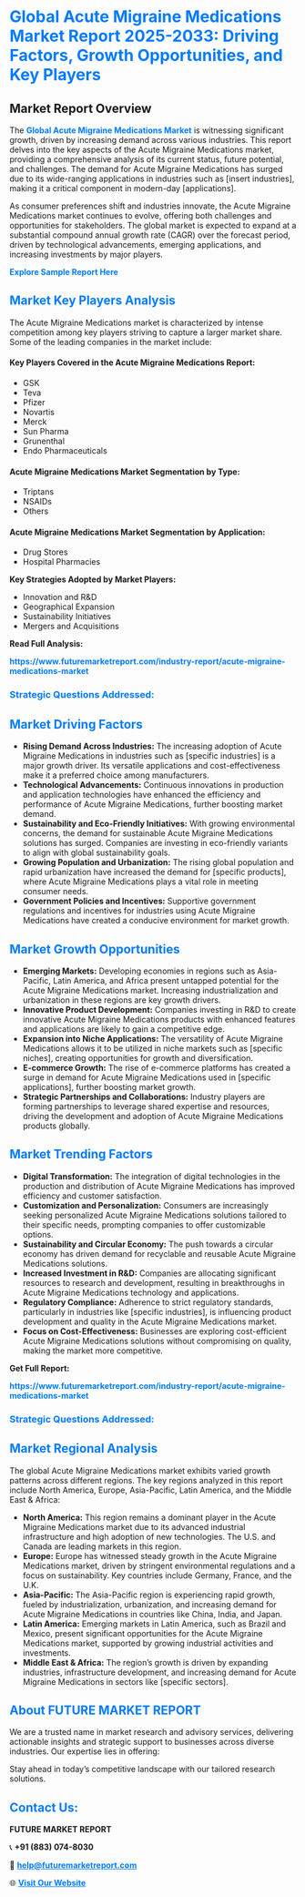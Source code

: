 <h1 style="color: #007BFF;">Global Acute Migraine Medications Market Report 2025-2033: Driving Factors, Growth Opportunities, and Key Players</h1>

<section id="overview">
<h2>Market Report Overview</h2>
<p>The <a href="https://www.futuremarketreport.com/industry-report/acute-migraine-medications-market" style="color: #007BFF; text-decoration: none;"><strong>Global Acute Migraine Medications Market</strong></a> is witnessing significant growth, driven by increasing demand across various industries. This report delves into the key aspects of the Acute Migraine Medications market, providing a comprehensive analysis of its current status, future potential, and challenges. The demand for Acute Migraine Medications has surged due to its wide-ranging applications in industries such as [insert industries], making it a critical component in modern-day [applications].</p>
<p>As consumer preferences shift and industries innovate, the Acute Migraine Medications market continues to evolve, offering both challenges and opportunities for stakeholders. The global market is expected to expand at a substantial compound annual growth rate (CAGR) over the forecast period, driven by technological advancements, emerging applications, and increasing investments by major players.</p>
</section>

<section id="overview">
<p><a href="https://www.futuremarketreport.com/request-sample/reportId=48697" style="color: #007BFF; text-decoration: none;"><strong>Explore Sample Report Here</strong></a></p>
</section>

<section id="key-players">
<h2 style="color: #007BFF;">Market Key Players Analysis</h2>
<p>The Acute Migraine Medications market is characterized by intense competition among key players striving to capture a larger market share. Some of the leading companies in the market include:</p>
<h4>Key Players Covered in the Acute Migraine Medications Report:</h4>
<ul><li>GSK</li><li>Teva</li><li>Pfizer</li><li>Novartis</li><li>Merck</li><li>Sun Pharma</li><li>Grunenthal</li><li>Endo Pharmaceuticals</li></ul>
<h4>Acute Migraine Medications Market Segmentation by Type:</h4>
<ul><li>Triptans</li><li>NSAIDs</li><li>Others</li></ul>

<h4>Acute Migraine Medications Market Segmentation by Application:</h4>
<ul><li>Drug Stores</li><li>Hospital Pharmacies</li></ul>
<p><strong>Key Strategies Adopted by Market Players:</strong></p>
<ul>
<li>Innovation and R&D</li>
<li>Geographical Expansion</li>
<li>Sustainability Initiatives</li>
<li>Mergers and Acquisitions</li>
</ul>
</section>

<section>
<p><strong>Read Full Analysis: </strong></p><a href="https://www.futuremarketreport.com/industry-report/acute-migraine-medications-market" style="color: #007BFF; text-decoration: none;"><strong>https://www.futuremarketreport.com/industry-report/acute-migraine-medications-market</strong></a>
<h3 style="color: #007BFF;">Strategic Questions Addressed:</h3>
</section>

<section id="driving-factors">
<h2 style="color: #007BFF;">Market Driving Factors</h2>
<ul>
<li><strong>Rising Demand Across Industries:</strong> The increasing adoption of Acute Migraine Medications in industries such as [specific industries] is a major growth driver. Its versatile applications and cost-effectiveness make it a preferred choice among manufacturers.</li>
<li><strong>Technological Advancements:</strong> Continuous innovations in production and application technologies have enhanced the efficiency and performance of Acute Migraine Medications, further boosting market demand.</li>
<li><strong>Sustainability and Eco-Friendly Initiatives:</strong> With growing environmental concerns, the demand for sustainable Acute Migraine Medications solutions has surged. Companies are investing in eco-friendly variants to align with global sustainability goals.</li>
<li><strong>Growing Population and Urbanization:</strong> The rising global population and rapid urbanization have increased the demand for [specific products], where Acute Migraine Medications plays a vital role in meeting consumer needs.</li>
<li><strong>Government Policies and Incentives:</strong> Supportive government regulations and incentives for industries using Acute Migraine Medications have created a conducive environment for market growth.</li>
</ul>
</section>

<section id="growth-opportunities">
<h2 style="color: #007BFF;">Market Growth Opportunities</h2>
<ul>
<li><strong>Emerging Markets:</strong> Developing economies in regions such as Asia-Pacific, Latin America, and Africa present untapped potential for the Acute Migraine Medications market. Increasing industrialization and urbanization in these regions are key growth drivers.</li>
<li><strong>Innovative Product Development:</strong> Companies investing in R&D to create innovative Acute Migraine Medications products with enhanced features and applications are likely to gain a competitive edge.</li>
<li><strong>Expansion into Niche Applications:</strong> The versatility of Acute Migraine Medications allows it to be utilized in niche markets such as [specific niches], creating opportunities for growth and diversification.</li>
<li><strong>E-commerce Growth:</strong> The rise of e-commerce platforms has created a surge in demand for Acute Migraine Medications used in [specific applications], further boosting market growth.</li>
<li><strong>Strategic Partnerships and Collaborations:</strong> Industry players are forming partnerships to leverage shared expertise and resources, driving the development and adoption of Acute Migraine Medications products globally.</li>
</ul>
</section>

<section id="trending-factors">
<h2 style="color: #007BFF;">Market Trending Factors</h2>
<ul>
<li><strong>Digital Transformation:</strong> The integration of digital technologies in the production and distribution of Acute Migraine Medications has improved efficiency and customer satisfaction.</li>
<li><strong>Customization and Personalization:</strong> Consumers are increasingly seeking personalized Acute Migraine Medications solutions tailored to their specific needs, prompting companies to offer customizable options.</li>
<li><strong>Sustainability and Circular Economy:</strong> The push towards a circular economy has driven demand for recyclable and reusable Acute Migraine Medications solutions.</li>
<li><strong>Increased Investment in R&D:</strong> Companies are allocating significant resources to research and development, resulting in breakthroughs in Acute Migraine Medications technology and applications.</li>
<li><strong>Regulatory Compliance:</strong> Adherence to strict regulatory standards, particularly in industries like [specific industries], is influencing product development and quality in the Acute Migraine Medications market.</li>
<li><strong>Focus on Cost-Effectiveness:</strong> Businesses are exploring cost-efficient Acute Migraine Medications solutions without compromising on quality, making the market more competitive.</li>
</ul>
</section>

<section>
<p><strong>Get Full Report: </strong></p><a href="https://www.futuremarketreport.com/industry-report/acute-migraine-medications-market" style="color: #007BFF; text-decoration: none;"><strong>https://www.futuremarketreport.com/industry-report/acute-migraine-medications-market</strong></a>
<h3 style="color: #007BFF;">Strategic Questions Addressed:</h3>
</section>


<section id="regional-analysis">
<h2 style="color: #007BFF;">Market Regional Analysis</h2>
<p>The global Acute Migraine Medications market exhibits varied growth patterns across different regions. The key regions analyzed in this report include North America, Europe, Asia-Pacific, Latin America, and the Middle East & Africa:</p>
<ul>
<li><strong>North America:</strong> This region remains a dominant player in the Acute Migraine Medications market due to its advanced industrial infrastructure and high adoption of new technologies. The U.S. and Canada are leading markets in this region.</li>
<li><strong>Europe:</strong> Europe has witnessed steady growth in the Acute Migraine Medications market, driven by stringent environmental regulations and a focus on sustainability. Key countries include Germany, France, and the U.K.</li>
<li><strong>Asia-Pacific:</strong> The Asia-Pacific region is experiencing rapid growth, fueled by industrialization, urbanization, and increasing demand for Acute Migraine Medications in countries like China, India, and Japan.</li>
<li><strong>Latin America:</strong> Emerging markets in Latin America, such as Brazil and Mexico, present significant opportunities for the Acute Migraine Medications market, supported by growing industrial activities and investments.</li>
<li><strong>Middle East & Africa:</strong> The region’s growth is driven by expanding industries, infrastructure development, and increasing demand for Acute Migraine Medications in sectors like [specific sectors].</li>
</ul>
</section>

<footer>
<h2 style="color: #007BFF;">About FUTURE MARKET REPORT</h2>
<p>We are a trusted name in market research and advisory services, delivering actionable insights and strategic support to businesses across diverse industries. Our expertise lies in offering:</p>

<p>Stay ahead in today’s competitive landscape with our tailored research solutions.</p>

<h2 style="color: #007BFF;">Contact Us:</h2>
<p><strong>FUTURE MARKET REPORT</strong></p>
<p>📞 <strong>+91 (883) 074-8030</strong></p>
<p>📧 <strong><a href="mailto:help@futuremarketreport.com" style="color: #007BFF;">help@futuremarketreport.com</a></strong></p>
<p>🌐 <strong><a href="https://www.futuremarketreport.com/" style="color: #007BFF;">Visit Our Website</a></strong></p>
</footer>